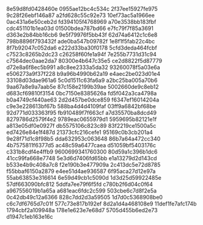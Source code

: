 8e59d8fd0428460e
0955ae12bc4c534c
2f37ee15927fe975
9c28f26ebf146a87
a2fd628c55c92e73
10ef73ac5a1966ee
0ac431a6e50ceb2d
fd394105f4768969
a70e3538bb183fbf
cdc451101b1ea03d
01500bdea787bd66
e7fc79f7f85a3691
d363e2b84bb16cb6
9e5f79976f5bb43f
62d74a6412c1c6e8
798b8896f793432f
ade0ba547b09782f
1e8f1f5fab22c4bc
8f7b92047c052da6
e222d33ba30f0178
5cfd3deda464fcbf
c7523c8265b2dc23
c26258f60fe1a94f
7e255b7731d31c94
c7564dec0aae2da7
80300e4b647c35e5
ce2d8822f5d87779
d72e8a6f8ec5b991
a8c8ee2333a5da32
93260078f5a03e6a
e506273a9f37f228
b9a96b4990b62a19
e4aec2be023d01e4
33108d03dae961a6
5c0d1511c63fa6a9
a2bc25ba005a70b6
9aa67a8e9a7aab5e
87c158e2199b39ae
5002660de9c8eb12
d683cf69810f3154
0bc7150e8385626a
fd5f042a3ca4798a
b0a4749cf440ae63
2d2d457be0dce859
f6347ef16014204a
c9e3e228613bf67b
588ba4d4d4109faf
03ff9a6842bf68be
92d771d033363f95
fb910489f7f663cf
a7d35570ba8dcd49
8279786d2579f4e2
9789eac0655979d1
5959695b82121e1f
a813e05df0e0927f
db5575106c823c89
83f2219ce1500a5c
ed7426e84e1f487d
21373cfc216cefe1
95169c0b3cb201a4
9e28f71d1c8f98b5
dda632953c063648
86b7a64a472cc340
4b7575811f6377d5
ac48c59a6477caea
d51059bf5403176c
c331b8cdf4e4ffb9
9600699341760300
80d59a1c396b1dc6
41cc99fa668e7748
5e3d6d7406fd65bb
e1a13279d2d143cd
b533e4b9c408a7c8
f2e190b3e477909a
2c413dc5e72d8785
f55bbaf6150a2879
e4ee51d4ae936587
6f95aca27d12e97a
55ab63853e316614
6e59d49cb1c5090d
1d3d25d59922485e
57df663090bfc812
5ddfa7ee79f6f5fd
c780b2f6d04c0f64
a967556019b1a65a
a681eac6fdc2c599
503cbe6c7d8f2e5a
0c42db49c12a6366
828c7dd2d3a59505
1d7d0c5368908be0
c6c7df6765d7c01f
577c73e817b192ef
8d2a1d4a468108e9
11def1fe7afc174b
1794cbf2a109948a
178e1e623e7e68d7
5705d455b6ed2e73
d1947c1eb163e16c
